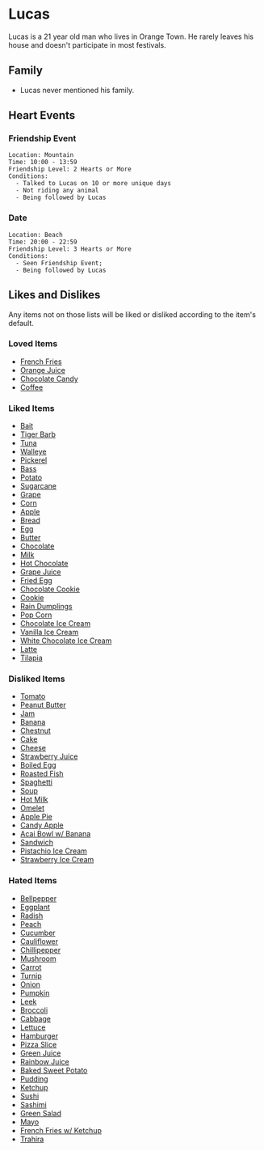# Lucas

Lucas is a 21 year old man who lives in Orange Town. He rarely leaves his house and doesn't participate in most festivals.

## Family

- Lucas never mentioned his family.

## Heart Events

### Friendship Event
    Location: Mountain
    Time: 10:00 - 13:59
    Friendship Level: 2 Hearts or More
    Conditions:
      - Talked to Lucas on 10 or more unique days
      - Not riding any animal
      - Being followed by Lucas
      
### Date
    Location: Beach
    Time: 20:00 - 22:59
    Friendship Level: 3 Hearts or More
    Conditions:
      - Seen Friendship Event;
      - Being followed by Lucas

## Likes and Dislikes

Any items not on those lists will be liked or disliked according to the item's default.

### Loved Items

- [French Fries](../items/french-fries.md)
- [Orange Juice](../items/orange-juice.md)
- [Chocolate Candy](../items/chocolate-candy.md)
- [Coffee](../items/coffee.md)

### Liked Items

- [Bait](../items/bait.md)
- [Tiger Barb](../items/tiger-barb.md)
- [Tuna](../items/tuna.md)
- [Walleye](../items/walleye.md)
- [Pickerel](../items/pickerel.md)
- [Bass](../items/bass.md)
- [Potato](../items/potato.md)
- [Sugarcane](../items/sugarcane.md)
- [Grape](../items/grape.md)
- [Corn](../items/corn.md)
- [Apple](../items/apple.md)
- [Bread](../items/bread.md)
- [Egg](../items/egg.md)
- [Butter](../items/butter.md)
- [Chocolate](../items/chocolate.md)
- [Milk](../items/milk.md)
- [Hot Chocolate](../items/hot-chocolate.md)
- [Grape Juice](../items/grape-juice.md)
- [Fried Egg](../items/fried-egg.md)
- [Chocolate Cookie](../items/chocolate-cookie.md)
- [Cookie](../items/cookie.md)
- [Rain Dumplings](../items/rain-dumplings.md)
- [Pop Corn](../items/popcorn.md)
- [Chocolate Ice Cream](../items/chocolate-icecream.md)
- [Vanilla Ice Cream](../items/vanilla-icecream.md)
- [White Chocolate Ice Cream](../items/white-chocolate-icecream.md)
- [Latte](../items/latte.md)
- [Tilapia](../items/tilapia.md)

### Disliked Items

- [Tomato](../items/tomato.md)
- [Peanut Butter](../items/peanut-butter.md)
- [Jam](../items/jam.md)
- [Banana](../items/banana.md)
- [Chestnut](../items/chestnut.md)
- [Cake](../items/cake.md)
- [Cheese](../items/cheese.md)
- [Strawberry Juice](../items/strawberry-juice.md)
- [Boiled Egg](../items/boiled-egg.md)
- [Roasted Fish](../items/roasted-fish.md)
- [Spaghetti](../items/spaghetti.md)
- [Soup](../items/soup.md)
- [Hot Milk](../items/hot-milk.md)
- [Omelet](../items/omelet.md)
- [Apple Pie](../items/apple-pie.md)
- [Candy Apple](../items/candy-apple.md)
- [Acai Bowl w/ Banana](../items/acai-bowl-with-banana.md)
- [Sandwich](../items/sandwich.md)
- [Pistachio Ice Cream](../items/pistachio-icecream.md)
- [Strawberry Ice Cream](../items/strawberry-icecream.md)

### Hated Items

- [Bellpepper](../items/bellpepper.md)
- [Eggplant](../items/eggplant.md)
- [Radish](../items/radish.md)
- [Peach](../items/peach.md)
- [Cucumber](../items/cucumber.md)
- [Cauliflower](../items/cauliflower.md)
- [Chillipepper](../items/chillipepper.md)
- [Mushroom](../items/mushroom.md)
- [Carrot](../items/carrot.md)
- [Turnip](../items/turnip.md)
- [Onion](../items/onion.md)
- [Pumpkin](../items/pumpkin.md)
- [Leek](../items/leek.md)
- [Broccoli](../items/broccoli.md)
- [Cabbage](../items/cabbage.md)
- [Lettuce](../items/lettuce.md)
- [Hamburger](../items/hamburguer.md)
- [Pizza Slice](../items/pizza-slice.md)
- [Green Juice](../items/green-juice.md)
- [Rainbow Juice](../items/rainbow-juice.md)
- [Baked Sweet Potato](../items/baked-sweet-potato.md)
- [Pudding](../items/pudding.md)
- [Ketchup](../items/ketchup.md)
- [Sushi](../items/sushi.md)
- [Sashimi](../items/sashimi.md)
- [Green Salad](../items/green-salad.md)
- [Mayo](../items/mayo.md)
- [French Fries w/ Ketchup](../items/french-fries-with-ketchup.md)
- [Trahira](../items/traira.md)